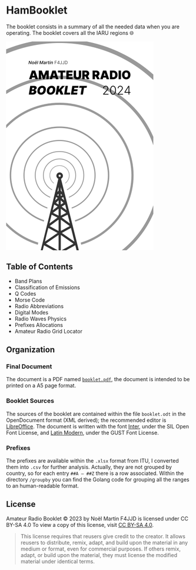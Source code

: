 # HamBooklet

The booklet consists in a summary of all the needed data when you
are operating. The booklet covers all the IARU regions :globe_with_meridians:

![Amateur Radio Booklet Cover](assets/cover24.webp)

## Table of Contents

* Band Plans
* Classification of Emissions
* Q Codes
* Morse Code
* Radio Abbreviations
* Digital Modes
* Radio Waves Physics
* Prefixes Allocations
* Amateur Radio Grid Locator

## Organization

### Final Document

The document is a PDF named [`booklet.pdf`](booklet.pdf), the document is intended to be printed on a A5 page format.

### Booklet Sources

The sources of the booklet are contained within the file `booklet.odt` in the OpenDocument format (XML derived); the recommended editor is [LibreOffice](https://www.libreoffice.org/). The document is written with the font [Inter](https://github.com/rsms/inter), under the SIL Open Font License, and [Latin Modern](https://www.gust.org.pl/projects/e-foundry/latin-modern), under the GUST Font License.

### Prefixes

The prefixes are available within the `.xlsx` format from ITU, I converted them into `.csv` for further analysis. Actually, they are not grouped by country, so for each entry `##A — ##Z` there is a row associated. Within the directory `/groupby` you can find the Golang code for grouping all the ranges to an human-readable format.

## License

Amateur Radio Booklet © 2023 by Noël Martin F4JJD is licensed under CC BY-SA 4.0
To view a copy of this license, visit [CC BY-SA 4.0](http://creativecommons.org/licenses/by-sa/4.0/).

> This license requires that reusers give credit to the creator. It allows reusers to distribute, remix, adapt, and build upon the material in any medium or format, even for commercial purposes. If others remix, adapt, or build upon the material, they must license the modified material under identical terms.
